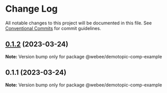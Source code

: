 # Change Log

All notable changes to this project will be documented in this file.
See [Conventional Commits](https://conventionalcommits.org) for commit guidelines.

## [0.1.2](https://github.com/webee/react-ts-monorepo-example/compare/@webee/demotopic-comp-example@0.1.1...@webee/demotopic-comp-example@0.1.2) (2023-03-24)

**Note:** Version bump only for package @webee/demotopic-comp-example





## 0.1.1 (2023-03-24)

**Note:** Version bump only for package @webee/demotopic-comp-example
